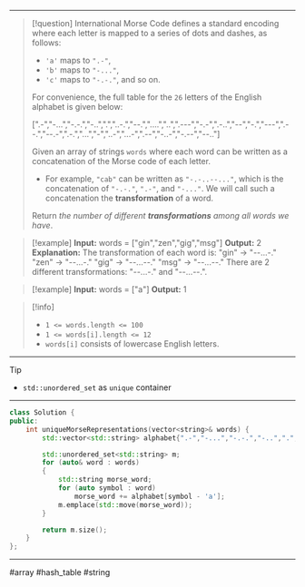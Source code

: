 ___

> [!question] 
> International Morse Code defines a standard encoding where each letter is mapped to a series of dots and dashes, as follows:
> - `'a'` maps to `".-"`,
> - `'b'` maps to `"-..."`,
> - `'c'` maps to `"-.-."`, and so on.
> 
> For convenience, the full table for the `26` letters of the English alphabet is given below:
> 
> [".-","-...","-.-.","-..",".","..-.","--.","....","..",".---","-.-",".-..","--","-.","---",".--.","--.-",".-.","...","-","..-","...-",".--","-..-","-.--","--.."]
> 
> Given an array of strings `words` where each word can be written as a concatenation of the Morse code of each letter.
> - For example, `"cab"` can be written as `"-.-..--..."`, which is the concatenation of `"-.-."`, `".-"`, and `"-..."`. We will call such a concatenation the **transformation** of a word.
>  
> Return _the number of different **transformations** among all words we have_. 

> [!example] 
> **Input:** words = ["gin","zen","gig","msg"]
**Output:** 2
**Explanation:** The transformation of each word is:
"gin" -> "--...-."
"zen" -> "--...-."
"gig" -> "--...--."
"msg" -> "--...--."
There are 2 different transformations: "--...-." and "--...--.". 

> [!example] 
> **Input:** words = ["a"]
**Output:** 1 

> [!info] 
> - `1 <= words.length <= 100`
> - `1 <= words[i].length <= 12`
> - `words[i]` consists of lowercase English letters. 

___

> [!tip] 
>  - `std::unordered_set` as `unique` container

___

```cpp
class Solution {
public:
    int uniqueMorseRepresentations(vector<string>& words) {
        std::vector<std::string> alphabet{".-","-...","-.-.","-..",".","..-.","--.","....","..",".---","-.-",".-..","--","-.","---",".--.","--.-",".-.","...","-","..-","...-",".--","-..-","-.--","--.."};

        std::unordered_set<std::string> m;
        for (auto& word : words)
        {
            std::string morse_word;
            for (auto symbol : word)
                morse_word += alphabet[symbol - 'a'];
            m.emplace(std::move(morse_word));
        }

        return m.size();
    }
};
```

___

#array #hash_table #string 